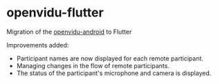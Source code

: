 # openvidu-flutter

Migration of the [openvidu-android](https://github.com/OpenVidu/openvidu-tutorials/tree/master/openvidu-android) to Flutter

Improvements added:
- Participant names are now displayed for each remote participant.
- Managing changes in the flow of remote participants.
- The status of the participant's microphone and camera is displayed.